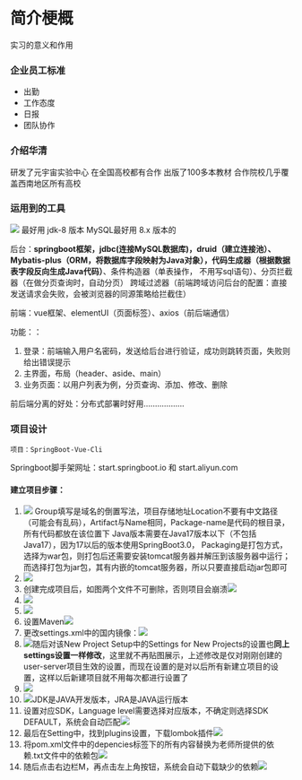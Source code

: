 # 简介梗概

实习的意义和作用



### 企业员工标准

- 出勤
- 工作态度
- 日报
- 团队协作

### 介绍华清

研发了元宇宙实验中心
在全国高校都有合作
出版了100多本教材
合作院校几乎覆盖西南地区所有高校

### 运用到的工具

![](assets/Pasted%20image%2020250623094949.png)
最好用 jdk-8 版本
MySQL最好用 8.x 版本的

后台：**springboot框架，jdbc(连接MySQL数据库)，druid（建立连接池）、Mybatis-plus（ORM，将数据库字段映射为Java对象），代码生成器（根据数据表字段反向生成Java代码）**、条件构造器（单表操作， 不用写sql语句）、分页拦截器（在做分页查询时，自动分页）
跨域过滤器（前端跨域访问后台的配置：直接发送请求会失败，会被浏览器的同源策略给拦截住）

前端：vue框架、elementUI（页面标签）、axios（前后端通信）

功能：：
1. 登录：前端输入用户名密码，发送给后台进行验证，成功则跳转页面，失败则给出错误提示
2. 主界面，布局（header、aside、main）
3. 业务页面：以用户列表为例，分页查询、添加、修改、删除

前后端分离的好处：分布式部署时好用..................


### 项目设计

```
项目：SpringBoot-Vue-Cli
```
Springboot脚手架网址：start.springboot.io 和 start.aliyun.com
#### 建立项目步骤：
1. ![](assets/Pasted%20image%2020250623105039.png)
Group填写是域名的倒置写法，项目存储地址Location不要有中文路径（可能会有乱码），Artifact与Name相同，Package-name是代码的根目录，所有代码都放在该位置下
Java版本需要在Java17版本以下（不包括Java17），因为17以后的版本使用SpringBoot3.0，
Packaging是打包方式，选择为war包，则打包后还需要安装tomcat服务器并解压到该服务器中运行；而选择打包为jar包，其有内嵌的tomcat服务器，所以只要直接启动jar包即可
2. ![](assets/Pasted%20image%2020250623105224.png)
3. 创建完成项目后，如图两个文件不可删除，否则项目会崩溃![](assets/Pasted%20image%2020250623105646.png)
4. ![](assets/Pasted%20image%2020250623105821.png)
5. ![](assets/Pasted%20image%2020250623110010.png)
6. 设置Maven![](assets/Pasted%20image%2020250623110916.png)
7. 更改settings.xml中的国内镜像：![](assets/Pasted%20image%2020250623110625.png)
8. ![](assets/Pasted%20image%2020250623111410.png)随后对该New Project Setup中的Settings for New Projects的设置也**同上settings设置一样修改**，这里就不再贴图展示，上述修改是仅对刚刚创建的user-server项目生效的设置，而现在设置的是对以后所有新建立项目的设置，这样以后新建项目就不用每次都进行设置了
9. ![](assets/Pasted%20image%2020250623112019.png)
10. ![](assets/Pasted%20image%2020250623111706.png)JDK是JAVA开发版本，JRA是JAVA运行版本
11. 设置对应SDK，Language level需要选择对应版本，不确定则选择SDK DEFAULT，系统会自动匹配![](assets/Pasted%20image%2020250623111802.png)
12. 最后在Setting中，找到plugins设置，下载lombok插件![](assets/Pasted%20image%2020250623112539.png)
13. 将pom.xml文件中的depencies标签下的所有内容替换为老师所提供的依赖.txt文件中的依赖包![](assets/Pasted%20image%2020250623113814.png)
14. 随后点击右边栏M，再点击左上角按钮，系统会自动下载缺少的依赖![](assets/Pasted%20image%2020250623114738.png)

